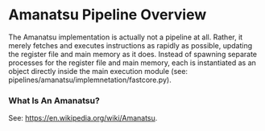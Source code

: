 # Amanatsu Pipeline Overview

The Amanatsu implementation is actually not a pipeline at all. Rather, it
merely fetches and executes instructions as rapidly as possible, updating
the register file and main memory as it does. Instead of spawning separate
processes for the register file and main memory, each is instantiated as
an object directly inside the main execution module
(see: pipelines/amanatsu/implemnetation/fastcore.py).

### What Is An Amanatsu?

See: https://en.wikipedia.org/wiki/Amanatsu.